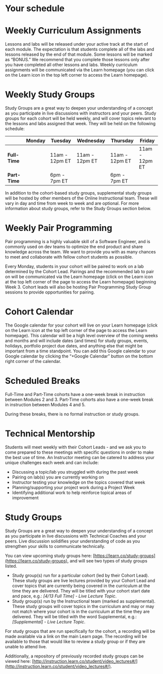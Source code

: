 # Your schedule

# Weekly Curriculum Assignments
Lessons and labs will be released under your active track at the start of each module. The expectation is that students complete all of the labs and lessons released by the end of that module. Some lessons will be marked as “BONUS.” We recommend that you complete those lessons only after you have completed all other lessons and labs. Weekly curriculum assignments will be communicated via the Learn homepage (you can click on the Learn icon in the top left corner to access the Learn homepage).

# Weekly Study Groups
Study Groups are a great way to deepen your understanding of a concept as you participate in live discussions with instructors and your peers. Study groups for each cohort will be held weekly, and will cover topics relevant to the lessons and labs assigned that week. They will be held on the following schedule: 

|          | Monday         | Tuesday | Wednesday | Thursday | Friday |
| ------------- |:-------------:| ----------- | ------------------- | ------------------- | ------------------- |
| **Full-Time** | | 11am - 12pm ET | 11am - 12pm ET | 11am - 12pm ET | 11am - 12pm ET |
| **Part-Time** | | 6pm - 7pm ET |  | 6pm - 7pm ET |  |

In addition to the cohort-based study groups, supplemental study groups will be hosted by other members of the Online Instructional team. These will vary in day and time from week to week and are optional. For more information about study groups, refer to the Study Groups section below.

# Weekly Pair Programming
Pair programming is a highly valuable skill of a Software Engineer, and is commonly used on dev teams to optimize the end product and share knowledge across the team.  We want to provide you with as many chances to meet and collaborate with fellow cohort students as possible. 

Every Monday, students in your cohort will be paired to work on a lab determined by the Cohort Lead. Pairings and the recommended lab to pair on will be communicated via the Learn homepage (click on the Learn icon at the top left corner of the page to access the Learn homepage) beginning Week 3. Cohort leads will also be hosting Pair Programming Study Group sessions to provide opportunities for pairing.

# Cohort Calendar
The Google calendar for your cohort will live on your Learn homepage (click on the Learn icon at the top left corner of the page to access the Learn homepage). This calendar will be a high level overview of the coming weeks and months and will include dates (and times) for study groups, events, holidays, portfolio project due dates, and anything else that might be important from a time standpoint. You can add this Google calendar to your Google calendar by clicking the “+Google Calendar” button on the bottom right corner of the calendar.

# Scheduled Breaks
Full-Time and Part-Time cohorts have a one-week break in instruction between Modules 2 and 3. Part-Time cohorts also have a one-week break in instruction between Modules 4 and 5. 

During these breaks, there is no formal instruction or study groups.

# Technical Mentorship
Students will meet weekly with their Cohort Leads - and we ask you to come prepared to these meetings with specific questions in order to make the best use of time. An Instructor meeting can be catered to address your unique challenges each week and can include: 
* Discussing a topic/lab you struggled with during the past week
* Pairing on lab(s) you are currently working on
* Instructor testing your knowledge on the topics covered that week 
* Planning/supporting your project work during a Project Week
* Identifying additional work to help reinforce topical areas of improvement

# Study Groups
Study Groups are a great way to deepen your understanding of a concept as you participate in live discussions with Technical Coaches and your peers. Live discussion solidifies your understanding of code as you strengthen your skills to communicate technically. 

You can view upcoming study groups here: [https://learn.co/study-groups](https://learn.co/study-groups), and will see two types of study groups listed.

- Study group(s) run for a particular cohort (led by their Cohort Lead). These study groups are live lectures provided by your Cohort Lead and cover topics that are currently being covered in the curriculum at the time they are delivered. They will be titled with your cohort start date and pace, e.g.: *[4/13 Full Time] - Live Lecture Topic*. 
- Study group(s) run by the Instructional team (marked as supplemental). These study groups will cover topics in the curriculum and may or may not match where your cohort is in the curriculum at the time they are delivered. They will be titled with the word Supplemental, e.g.: *[Supplemental] - Live Lecture Topic*. 

For study groups that are run specifically for the cohort, a recording will be made available via a link on the main Learn page. The recording will be available to those that would like to review a study group or if they are unable to attend live.

Additionally, a repository of previously recorded study groups can be viewed here: [http://instruction.learn.co/student/video_lectures#/](http://instruction.learn.co/student/video_lectures#/).
